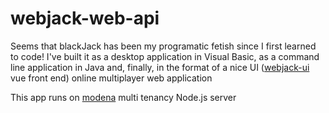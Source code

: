 # webjack-web-api

Seems that blackJack has been my programatic fetish since I first learned to code! I've built it as a desktop application in Visual Basic, as a command line application in Java and, finally, in the format of a nice UI ([webjack-ui](https://github.com/L3bowski/webjack-ui) vue front end) online multiplayer web application

This app runs on [modena](https://github.com/L3bowski/modena) multi tenancy Node.js server